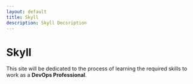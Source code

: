 ```yaml
---
layout: default
title: Skyll
description: Skyll Decsription
---
```


# Skyll

This site will be dedicated to the process of learning the required skills to work as a **DevOps Professional**.

